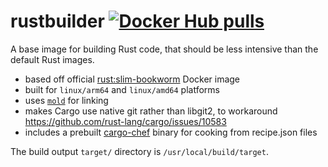 # rustbuilder [![Docker Hub pulls](https://img.shields.io/docker/pulls/jameshiew/rustbuilder?style=flat-square)](https://hub.docker.com/r/jameshiew/rustbuilder/tags)

A base image for building Rust code, that should be less intensive than the default Rust images.

- based off official [rust:slim-bookworm](https://hub.docker.com/_/rust) Docker image
- built for `linux/arm64` and `linux/amd64` platforms
- uses [`mold`](https://github.com/rui314/mold) for linking
- makes Cargo use native git rather than libgit2, to workaround <https://github.com/rust-lang/cargo/issues/10583>
- includes a prebuilt [cargo-chef](https://github.com/LukeMathWalker/cargo-chef) binary for cooking from recipe.json files

The build output `target/` directory is `/usr/local/build/target`.
